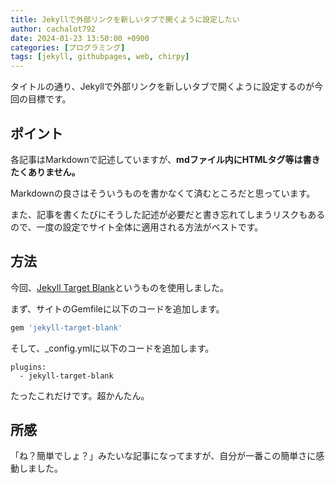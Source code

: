 ```yaml
---  
title: Jekyllで外部リンクを新しいタブで開くように設定したい  
author: cachalot792  
date: 2024-01-23 13:50:00 +0900  
categories: [プログラミング]  
tags: [jekyll, githubpages, web, chirpy]  
---  
```


タイトルの通り、Jekyllで外部リンクを新しいタブで開くように設定するのが今回の目標です。  

## ポイント  

各記事はMarkdownで記述していますが、**mdファイル内にHTMLタグ等は書きたくありません。**  

Markdownの良さはそういうものを書かなくて済むところだと思っています。  

また、記事を書くたびにそうした記述が必要だと書き忘れてしまうリスクもあるので、一度の設定でサイト全体に適用される方法がベストです。  

## 方法  

今回、[Jekyll Target Blank](https://github.com/keithmifsud/jekyll-target-blank)というものを使用しました。  

まず、サイトのGemfileに以下のコードを追加します。  

```Ruby  
gem 'jekyll-target-blank'
```

そして、_config.ymlに以下のコードを追加します。  

```
plugins:
  - jekyll-target-blank
```

たったこれだけです。超かんたん。  

## 所感  

「ね？簡単でしょ？」みたいな記事になってますが、自分が一番この簡単さに感動しました。  
